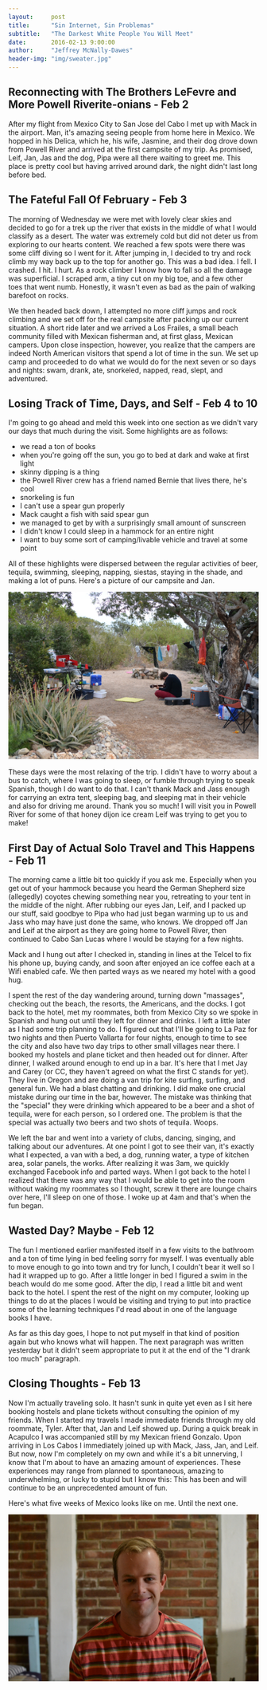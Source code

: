 ```yaml
---
layout:     post
title:      "Sin Internet, Sin Problemas"
subtitle:   "The Darkest White People You Will Meet"
date:       2016-02-13 9:00:00
author:     "Jeffrey McNally-Dawes"
header-img: "img/sweater.jpg"
---
```


Reconnecting with The Brothers LeFevre and More Powell Riverite-onians - Feb 2
---
After my flight from Mexico City to San Jose del Cabo I met up with Mack in the
airport. Man, it's amazing seeing people from home here in Mexico. We hopped in
his Delica, which he, his wife, Jasmine, and their dog drove down from Powell
River and arrived at the first campsite of my trip. As promised, Leif, Jan, Jas
and the dog, Pipa were all there waiting to greet me. This place is pretty cool
but having arrived around dark, the night didn't last long before bed. 

The Fateful Fall Of February - Feb 3
---
The morning of Wednesday we were met with lovely clear skies and decided to go
for a trek up the river that exists in the middle of what I would classify as
a desert. The water was extremely cold but did not deter us from exploring to
our hearts content. We reached a few spots were there was some cliff diving so
I went for it. After jumping in, I decided to try and rock climb my way back up
to the top for another go. This was a bad idea. I fell. I crashed. I hit. I
hurt. As a rock climber I know how to fall so all the damage was superficial.
I scraped arm, a tiny cut on my big toe, and a few other toes that went numb.
Honestly, it wasn't even as bad as the pain of walking barefoot on rocks.

We then headed back down, I attempted no more cliff jumps and rock climbing
and we set off for the real campsite after packing up our current situation.
A short ride later and we arrived a Los Frailes, a small beach community filled
with Mexican fisherman and, at first glass, Mexican campers. Upon close
inspection, however, you realize that the campers are indeed North American
visitors that spend a lot of time in the sun. We set up camp and proceeded to
do what we would do for the next seven or so days and nights: swam, drank, ate,
snorkeled, napped, read, slept, and adventured.

Losing Track of Time, Days, and Self - Feb 4 to 10
---
I'm going to go ahead and meld this week into one section as we didn't vary our
days that much during the visit. Some highlights are as follows:

- we read a ton of books
- when you're going off the sun, you go to bed at dark and wake at first light
- skinny dipping is a thing
- the Powell River crew has a friend named Bernie that lives there, he's cool
- snorkeling is fun
- I can't use a spear gun properly
- Mack caught a fish with said spear gun
- we managed to get by with a surprisingly small amount of sunscreen
- I didn't know I could sleep in a hammock for an entire night
- I want to buy some sort of camping/livable vehicle and travel at some point

All of these highlights were dispersed between the regular activities
of beer, tequila, swimming, sleeping, napping, siestas, staying in the shade,
and making a lot of puns. Here's a picture of our campsite and Jan.

![Los Frailes Campsite](/img/frailes-campsite.jpg)

These days were the most relaxing of the trip. I didn't have to worry about a
bus to catch, where I was going to sleep, or fumble through trying to speak
Spanish, though I do want to do that. I can't thank Mack and Jass enough for
carrying an extra tent, sleeping bag, and sleeping mat in their vehicle and
also for driving me around. Thank you so much! I will visit you in Powell River
for some of that honey dijon ice cream Leif was trying to get you to make!

First Day of Actual Solo Travel and This Happens - Feb 11
---
The morning came a little bit too quickly if you ask me. Especially when you
get out of your hammock because you heard the German Shepherd size (allegedly)
coyotes chewing something near you, retreating to your tent in the
middle of the night. After rubbing our eyes Jan, Leif, and I packed up our
stuff, said goodbye to Pipa who had just began warming up to us and Jass who
may have just done the same, who knows. We dropped off Jan and Leif at the
airport as they are going home to Powell River, then continued to Cabo San
Lucas where I would be staying for a few nights.

Mack and I hung out after I checked in, standing in lines at the Telcel to fix
his phone up, buying candy, and soon after enjoyed an ice coffee each at a
Wifi enabled cafe. We then parted ways as we neared my hotel with a good hug.

I spent the rest of the day wandering around, turning down "massages", checking
out the beach, the resorts, the Americans, and the docks. I got back to the
hotel, met my roommates, both from Mexico City so we spoke in Spanish and hung
out until they left for dinner and drinks. I left a little later as I had some
trip planning to do. I figured out that I'll be going to La Paz for two nights
and then Puerto Vallarta for four nights, enough to time to see the city and
also have two day trips to other small villages near there. I booked my hostels
and plane ticket and then headed out for dinner. After dinner, I walked around
enough to end up in a bar. It's here that I met Jay and Carey (or CC, they
haven't agreed on what the first C stands for yet). They live in Oregon and are
doing a van trip for kite surfing, surfing, and general fun. We had a blast
chatting and drinking. I did make one crucial mistake during our time in the
bar, however. The mistake was thinking that the "special" they were drinking
which appeared to be a beer and a shot of tequila, were for each person, so I
ordered one. The problem is that the special was actually two beers and two
shots of tequila. Woops.

We left the bar and went into a variety of clubs, dancing, singing, and talking
about our adventures. At one point I got to see their van, it's exactly what
I expected, a van with a bed, a dog, running water, a type of kitchen area,
solar panels, the works. After realizing it was 3am, we quickly exchanged
Facebook info and parted ways. When I got back to the hotel I realized that
there was any way that I would be able to get into the room without waking my
roommates so I thought, screw it there are lounge chairs over here, I'll sleep
on one of those. I woke up at 4am and that's when the fun began.

Wasted Day? Maybe - Feb 12
---
The fun I mentioned earlier manifested itself in a few visits to the bathroom
and a ton of time lying in bed feeling sorry for myself. I was eventually able
to move enough to go into town and try for lunch, I couldn't bear it well so
I had it wrapped up to go. After a little longer in bed I figured a swim in the
beach would do me some good. After the dip, I read a little bit and went back
to the hotel. I spent the rest of the night on my computer, looking up things
to do at the places I would be visiting and trying to put into practice some
of the learning techniques I'd read about in one of the language books I have.

As far as this day goes, I hope to not put myself in that kind of position
again but who knows what will happen. The next paragraph was written yesterday
but it didn't seem appropriate to put it at the end of the "I drank too much"
paragraph.

Closing Thoughts - Feb 13
---
Now I'm actually traveling solo. It hasn't sunk in quite yet even as I sit here
booking hostels and plane tickets without consulting the opinion of my friends.
When I started my travels I made immediate friends through my old roommate,
Tyler. After that, Jan and Leif showed up. During a quick break in Acapulco I
was accompanied still by my Mexican friend Gonzalo. Upon arriving in Los Cabos
I immediately joined up with Mack, Jass, Jan, and Leif. But now, now I'm
completely on my own and while it's a bit unnerving, I know that I'm about to
have an amazing amount of experiences. These experiences may range from planned
to spontaneous, amazing to underwhelming, or lucky to stupid but I know this:
This has been and will continue to be an unprecedented amount of fun.

Here's what five weeks of Mexico looks like on me. Until the next one.

![My smile is a little bit bigger and I'm more tanned](/img/five-week-face.jpg)
